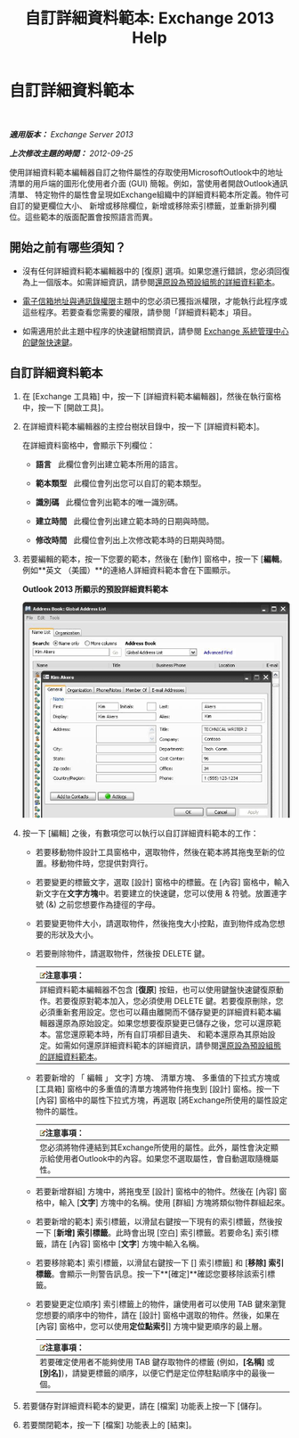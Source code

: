 ﻿---
title: '自訂詳細資料範本: Exchange 2013 Help'
TOCTitle: 自訂詳細資料範本
ms:assetid: b4beeedd-e46f-442e-844a-e8575f95dca0
ms:mtpsurl: https://technet.microsoft.com/zh-tw/library/ms.exch.toolbox.detailstemplate(v=EXCHG.150)
ms:contentKeyID: 50474025
ms.date: 05/21/2018
mtps_version: v=EXCHG.150
ms.translationtype: MT
---

# 自訂詳細資料範本

 

_**適用版本：** Exchange Server 2013_

_**上次修改主題的時間：** 2012-09-25_

使用詳細資料範本編輯器自訂之物件屬性的存取使用MicrosoftOutlook中的地址清單的用戶端的圖形化使用者介面 (GUI) 簡報。例如，當使用者開啟Outlook通訊清單、 特定物件的屬性會呈現如Exchange組織中的詳細資料範本所定義。物件可自訂的變更欄位大小、 新增或移除欄位，新增或移除索引標籤，並重新排列欄位。這些範本的版面配置會按照語言而異。

## 開始之前有哪些須知？

  - 沒有任何詳細資料範本編輯器中的 \[復原\] 選項。如果您進行錯誤，您必須回復為上一個版本。如需詳細資訊，請參閱[還原設為預設組態的詳細資料範本](restore-a-details-template-to-the-default-configuration-exchange-2013-help.md)。

  - [電子信箱地址與通訊錄權限](email-address-and-address-book-permissions-exchange-2013-help.md)主題中的您必須已獲指派權限，才能執行此程序或這些程序。若要查看您需要的權限，請參閱「詳細資料範本」項目。

  - 如需適用於此主題中程序的快速鍵相關資訊，請參閱 [Exchange 系統管理中心的鍵盤快速鍵](keyboard-shortcuts-in-the-exchange-admin-center-exchange-online-protection-help.md)。

## 自訂詳細資料範本

1.  在 \[Exchange 工具箱\] 中，按一下 \[詳細資料範本編輯器\]，然後在執行窗格中，按一下 \[開啟工具\]。

2.  在詳細資料範本編輯器的主控台樹狀目錄中，按一下 \[詳細資料範本\]。
    
    在詳細資料窗格中，會顯示下列欄位：
    
      - **語言**   此欄位會列出建立範本所用的語言。
    
      - **範本類型**   此欄位會列出您可以自訂的範本類型。
    
      - **識別碼**   此欄位會列出範本的唯一識別碼。
    
      - **建立時間**   此欄位會列出建立範本時的日期與時間。
    
      - **修改時間**   此欄位會列出上次修改範本時的日期與時間。

3.  若要編輯的範本，按一下您要的範本，然後在 \[動作\] 窗格中，按一下 \[**編輯**。例如**英文 （美國）**的連絡人詳細資料範本會在下圖顯示。
    
    **Outlook 2013 所顯示的預設詳細資料範本**
    
    ![Outlook 2007 中的預設詳細資料範本](images/JJ673049.a0af8aca-663d-4702-ab2f-9a342f481cdf(EXCHG.150).gif "Outlook 2007 中的預設詳細資料範本")  

4.  按一下 \[編輯\] 之後，有數項您可以執行以自訂詳細資料範本的工作：
    
      - 若要移動物件設計工具窗格中，選取物件，然後在範本將其拖曳至新的位置。移動物件時，您提供對齊行。
    
      - 若要變更的標籤文字，選取 \[設計\] 窗格中的標籤。在 \[內容\] 窗格中，輸入新文字在**文字方塊**中。若要建立的快速鍵，您可以使用 & 符號。放置連字號 (&) 之前您想要作為捷徑的字母。
    
      - 若要變更物件大小，請選取物件，然後拖曳大小控點，直到物件成為您想要的形狀及大小。
    
      - 若要刪除物件，請選取物件，然後按 DELETE 鍵。
        
        <table>
        <thead>
        <tr class="header">
        <th><img src="images/Bb124558.note(EXCHG.150).gif" title="注意事項" alt="注意事項" />注意事項：</th>
        </tr>
        </thead>
        <tbody>
        <tr class="odd">
        <td>詳細資料範本編輯器不包含 [<strong>復原</strong>] 按鈕，也可以使用鍵盤快速鍵復原動作。若要復原對範本加入，您必須使用 DELETE 鍵。若要復原刪除，您必須重新套用設定。您也可以藉由離開而不儲存變更的詳細資料範本編輯器還原為原始設定。如果您想要復原變更已儲存之後，您可以還原範本。當您還原範本時，所有自訂項都目遺失、 和範本還原為其原始設定。如需如何還原詳細資料範本的詳細資訊，請參閱<a href="restore-a-details-template-to-the-default-configuration-exchange-2013-help.md">還原設為預設組態的詳細資料範本</a>。</td>
        </tr>
        </tbody>
        </table>
    
      - 若要新增的 「 編輯 」 文字\] 方塊、 清單方塊、 多重值的下拉式方塊或 \[工具箱\] 窗格中的多重值的清單方塊將物件拖曳到 \[設計\] 窗格。按一下 \[內容\] 窗格中的屬性下拉式方塊，再選取 \[將Exchange所使用的屬性設定物件的屬性。
        
        <table>
        <thead>
        <tr class="header">
        <th><img src="images/Bb124558.note(EXCHG.150).gif" title="注意事項" alt="注意事項" />注意事項：</th>
        </tr>
        </thead>
        <tbody>
        <tr class="odd">
        <td>您必須將物件連結到其Exchange所使用的屬性。此外，屬性會決定顯示給使用者Outlook中的內容。如果您不選取屬性，會自動選取隨機屬性。</td>
        </tr>
        </tbody>
        </table>
    
      - 若要新增群組\] 方塊中，將拖曳至 \[設計\] 窗格中的物件。然後在 \[內容\] 窗格中，輸入 \[**文字**\] 方塊中的名稱。使用 \[群組\] 方塊將類似物件群組起來。
    
      - 若要新增的範本\] 索引標籤，以滑鼠右鍵按一下現有的索引標籤，然後按一下 \[**新增\] 索引標籤**。此時會出現 \[空白\] 索引標籤。若要命名\] 索引標籤，請在 \[內容\] 窗格中 \[**文字**\] 方塊中輸入名稱。
    
      - 若要移除範本\] 索引標籤，以滑鼠右鍵按一下 \[\] 索引標籤\] 和 \[**移除\] 索引標籤**。會顯示一則警告訊息。按一下**\[確定\]**確認您要移除該索引標籤。
    
      - 若要變更定位順序\] 索引標籤上的物件，讓使用者可以使用 TAB 鍵來瀏覽您想要的順序中的物件，請在 \[設計\] 窗格中選取的物件。然後，如果在 \[內容\] 窗格中，您可以使用**定位點索引**\] 方塊中變更順序的最上層。
        
        <table>
        <thead>
        <tr class="header">
        <th><img src="images/Bb124558.note(EXCHG.150).gif" title="注意事項" alt="注意事項" />注意事項：</th>
        </tr>
        </thead>
        <tbody>
        <tr class="odd">
        <td>若要確定使用者不能夠使用 TAB 鍵存取物件的標籤 (例如，<strong>[名稱]</strong> 或 <strong>[別名]</strong>)，請變更標籤的順序，以便它們是定位停駐點順序中的最後一個。</td>
        </tr>
        </tbody>
        </table>


5.  若要儲存對詳細資料範本的變更，請在 \[檔案\] 功能表上按一下 \[儲存\]。

6.  若要關閉範本，按一下 \[檔案\] 功能表上的 \[結束\]。


